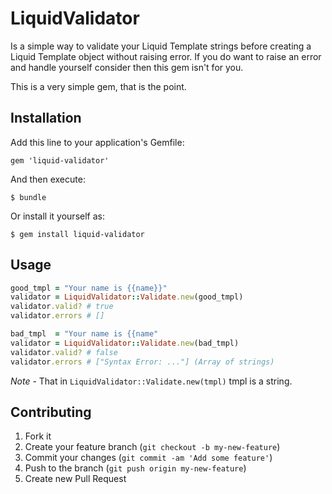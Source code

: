 # LiquidValidator

Is a simple way to validate your Liquid Template strings before creating a
Liquid Template object without raising error. If you do want to raise
an error and handle yourself consider then this gem isn't for you.

This is a very simple gem, that is the point.

## Installation

Add this line to your application's Gemfile:

    gem 'liquid-validator'

And then execute:

    $ bundle

Or install it yourself as:

    $ gem install liquid-validator

## Usage

```ruby
good_tmpl = "Your name is {{name}}"
validator = LiquidValidator::Validate.new(good_tmpl)
validator.valid? # true
validator.errors # []

bad_tmpl  = "Your name is {{name"
validator = LiquidValidator::Validate.new(bad_tmpl)
validator.valid? # false
validator.errors # ["Syntax Error: ..."] (Array of strings)
```

*Note* - That in ```LiquidValidator::Validate.new(tmpl)``` tmpl is a string.

## Contributing

1. Fork it
2. Create your feature branch (`git checkout -b my-new-feature`)
3. Commit your changes (`git commit -am 'Add some feature'`)
4. Push to the branch (`git push origin my-new-feature`)
5. Create new Pull Request
